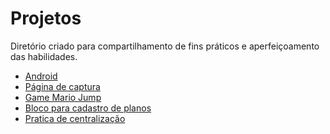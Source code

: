 # Projetos
 Diretório criado para compartilhamento de fins práticos e aperfeiçoamento das habilidades. 

<ul>
 <li><a href="https://llucasbrasil.github.io/Projetos/site-android/index.html">Android</a></li>
 <li><a href="https://llucasbrasil.github.io/Projetos/pagina-captura-workshop/index.html">Página de captura</a></li>
 <li><a href="https://llucasbrasil.github.io/Projetos/game-mario-jump/index.html">Game Mario Jump</a></li>
 <li><a href="https://llucasbrasil.github.io/Projetos/planos-modelo/index.html">Bloco para cadastro de planos</a></li>
 <li><a href="https://llucasbrasil.github.io/Projetos/centralizacao-vertical-caixas/index.html">Pratica de centralização</a></li>   
</ul>
